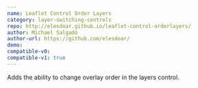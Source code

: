 ```yaml
---
name: Leaflet Control Order Layers
category: layer-switching-controls
repo: http://elesdoar.github.io/leaflet-control-orderlayers/
author: Michael Salgado
author-url: https://github.com/elesdoar/
demo: 
compatible-v0:
compatible-v1: true
---
```


Adds the ability to change overlay order in the layers control.
